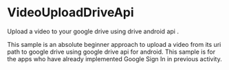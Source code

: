# VideoUploadDriveApi
Upload a video to your google drive using drive android api .

This sample is an absolute beginner approach to upload a video from its uri path to google drive using google drive api for android. This sample is for the apps who have already implemented Google Sign In in previous activity.
